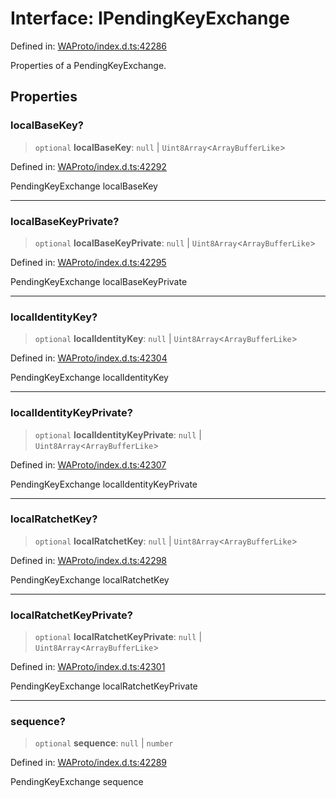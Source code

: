 # Interface: IPendingKeyExchange

Defined in: [WAProto/index.d.ts:42286](https://github.com/Fokusdotid/bail/blob/cf6cc85134e12081bc635cea02cc0eee74033a81/WAProto/index.d.ts#L42286)

Properties of a PendingKeyExchange.

## Properties

### localBaseKey?

> `optional` **localBaseKey**: `null` \| `Uint8Array`\<`ArrayBufferLike`\>

Defined in: [WAProto/index.d.ts:42292](https://github.com/Fokusdotid/bail/blob/cf6cc85134e12081bc635cea02cc0eee74033a81/WAProto/index.d.ts#L42292)

PendingKeyExchange localBaseKey

***

### localBaseKeyPrivate?

> `optional` **localBaseKeyPrivate**: `null` \| `Uint8Array`\<`ArrayBufferLike`\>

Defined in: [WAProto/index.d.ts:42295](https://github.com/Fokusdotid/bail/blob/cf6cc85134e12081bc635cea02cc0eee74033a81/WAProto/index.d.ts#L42295)

PendingKeyExchange localBaseKeyPrivate

***

### localIdentityKey?

> `optional` **localIdentityKey**: `null` \| `Uint8Array`\<`ArrayBufferLike`\>

Defined in: [WAProto/index.d.ts:42304](https://github.com/Fokusdotid/bail/blob/cf6cc85134e12081bc635cea02cc0eee74033a81/WAProto/index.d.ts#L42304)

PendingKeyExchange localIdentityKey

***

### localIdentityKeyPrivate?

> `optional` **localIdentityKeyPrivate**: `null` \| `Uint8Array`\<`ArrayBufferLike`\>

Defined in: [WAProto/index.d.ts:42307](https://github.com/Fokusdotid/bail/blob/cf6cc85134e12081bc635cea02cc0eee74033a81/WAProto/index.d.ts#L42307)

PendingKeyExchange localIdentityKeyPrivate

***

### localRatchetKey?

> `optional` **localRatchetKey**: `null` \| `Uint8Array`\<`ArrayBufferLike`\>

Defined in: [WAProto/index.d.ts:42298](https://github.com/Fokusdotid/bail/blob/cf6cc85134e12081bc635cea02cc0eee74033a81/WAProto/index.d.ts#L42298)

PendingKeyExchange localRatchetKey

***

### localRatchetKeyPrivate?

> `optional` **localRatchetKeyPrivate**: `null` \| `Uint8Array`\<`ArrayBufferLike`\>

Defined in: [WAProto/index.d.ts:42301](https://github.com/Fokusdotid/bail/blob/cf6cc85134e12081bc635cea02cc0eee74033a81/WAProto/index.d.ts#L42301)

PendingKeyExchange localRatchetKeyPrivate

***

### sequence?

> `optional` **sequence**: `null` \| `number`

Defined in: [WAProto/index.d.ts:42289](https://github.com/Fokusdotid/bail/blob/cf6cc85134e12081bc635cea02cc0eee74033a81/WAProto/index.d.ts#L42289)

PendingKeyExchange sequence
